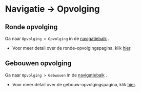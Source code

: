 # Navigatie -> Opvolging
## Ronde opvolging
Ga naar `Opvolging > Opvolging` in de [navigatiebalk](../../navbar.md#superstudent-syndicus-admin) .
- Voor meer detail over de ronde-opvolgingspagina, klik [hier](../../pages/followup/ronde_opvolging.md).
## Gebouwen opvolging
Ga naar `Opvolging > Gebwouen` in de [navigatiebalk](../../navbar.md#superstudent-syndicus-admin) .
- Voor meer detail over de gebouw-opvolgingspagina, klik [hier](../../pages/followup/gebouw_opvolging.md).
